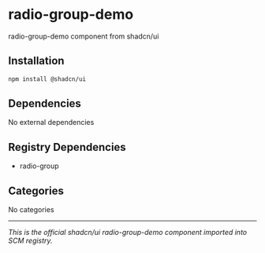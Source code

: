 # radio-group-demo

radio-group-demo component from shadcn/ui

## Installation

```bash
npm install @shadcn/ui
```

## Dependencies

No external dependencies

## Registry Dependencies

- radio-group

## Categories

No categories

---

*This is the official shadcn/ui radio-group-demo component imported into SCM registry.*
